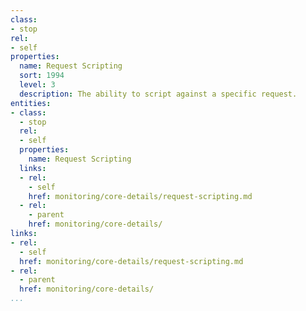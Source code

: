 ```yaml
---
class:
- stop
rel:
- self
properties:
  name: Request Scripting
  sort: 1994
  level: 3
  description: The ability to script against a specific request.
entities:
- class:
  - stop
  rel:
  - self
  properties:
    name: Request Scripting
  links:
  - rel:
    - self
    href: monitoring/core-details/request-scripting.md
  - rel:
    - parent
    href: monitoring/core-details/
links:
- rel:
  - self
  href: monitoring/core-details/request-scripting.md
- rel:
  - parent
  href: monitoring/core-details/
...
```

